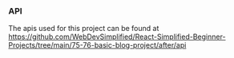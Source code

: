 ### API

The apis used for this project can be found at
https://github.com/WebDevSimplified/React-Simplified-Beginner-Projects/tree/main/75-76-basic-blog-project/after/api
